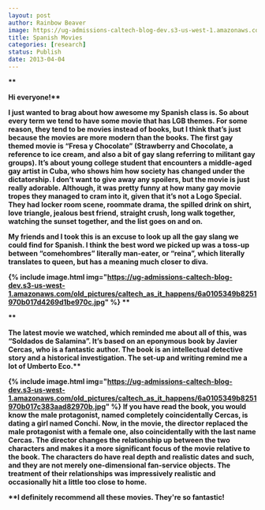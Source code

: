 ```yaml
---
layout: post
author: Rainbow Beaver
image: https://ug-admissions-caltech-blog-dev.s3-us-west-1.amazonaws.com/old_pictures/caltech_as_it_happens/6a0105349b8251970b017c383aac23970b.jpg
title: Spanish Movies
categories: [research]
status: Publish
date: 2013-04-04
---
```



<strong id="internal-source-marker_0.465418636566028">
**

<strong id="internal-source-marker_0.465418636566028">Hi everyone!**

<strong id="internal-source-marker_0.465418636566028">

I just wanted to brag about how awesome my Spanish class is. So about every term we tend to have some movie that has LGB themes. For some reason, they tend to be movies instead of books, but I think that’s just because the movies are more modern than the books. 
The first gay themed movie is “Fresa y Chocolate” (Strawberry and Chocolate, a reference to ice cream, and also a bit of gay slang referring to militant gay groups). It’s about young college student that encounters a middle-aged gay artist in Cuba, who shows him how society has changed under the dictatorship. I don’t want to give away any spoilers, but the movie is just really adorable. Although, it was pretty funny at how many gay movie tropes they managed to cram into it, given that it’s not a Logo Special. They had locker room scene, roommate drama, the spilled drink on shirt, love triangle, jealous best friend, straight crush, long walk together, watching the sunset together, and the list goes on and on. 

My friends and I took this is an excuse to look up all the gay slang we could find for Spanish. I think the best word we picked up was a toss-up between “comehombres” literally man-eater, or “reina”, which literally translates to queen, but has a meaning much closer to diva. 


{% include image.html img="https://ug-admissions-caltech-blog-dev.s3-us-west-1.amazonaws.com/old_pictures/caltech_as_it_happens/6a0105349b8251970b017d4269d1be970c.jpg" %}
**

<strong id="internal-source-marker_0.465418636566028">
**

<strong id="internal-source-marker_0.465418636566028">The latest movie we watched, which reminded me about all of this, was “Soldados de Salamina”. It’s based on an eponymous book by Javier Cercas, who is a fantastic author. The book is an intellectual detective story and a historical investigation. The set-up and writing remind me a lot of Umberto Eco.**

<strong id="internal-source-marker_0.465418636566028">


{% include image.html img="https://ug-admissions-caltech-blog-dev.s3-us-west-1.amazonaws.com/old_pictures/caltech_as_it_happens/6a0105349b8251970b017c383aad82970b.jpg" %}
If you have read the book, you would know the male protagonist, named completely coincidentally Cercas, is dating a girl named Conchi. Now, in the movie, the director replaced the male protagonist with a female one, also coincidentally with the last name Cercas. The director changes the relationship up between the two characters and makes it a more significant focus of the movie relative to the book. The characters do have real depth and realistic dates and such, and they are not merely one-dimensional fan-service objects. The treatment of their relationships was impressively realistic and occasionally hit a little too close to home. 

**I definitely recommend all these movies. They're so fantastic!
